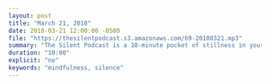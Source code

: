 ```yaml
---
layout: post
title: "March 21, 2018"
date: 2018-03-21 12:00:00 -0500
file: "https://thesilentpodcast.s3.amazonaws.com/69-20180321.mp3"
summary: "The Silent Podcast is a 10-minute pocket of stillness in your day. Listen to it at a set time every day, in the middle of a busy commute, or when you simply need a break from all of the hustle and bustle of distraction around you."
duration: "10:00"
explicit: "no"
keywords: "mindfulness, silence"
---
```

